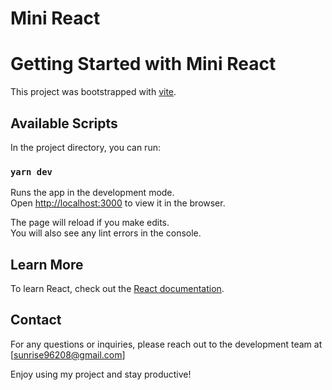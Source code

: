 # Mini React

# Getting Started with Mini React

This project was bootstrapped with [vite](https://github.com/vitejs/vite).



## Available Scripts

In the project directory, you can run:



### `yarn dev`

Runs the app in the development mode.\
Open [http://localhost:3000](http://localhost:3000) to view it in the browser.

The page will reload if you make edits.\
You will also see any lint errors in the console.



## Learn More

To learn React, check out the [React documentation](https://reactjs.org/).

## Contact

For any questions or inquiries, please reach out to the development team at [sunrise96208@gmail.com]

Enjoy using my project and stay productive!
